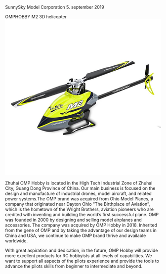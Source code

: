 SunnySky Model Corporation
5. september 2019

OMPHOBBY M2 3D helicopter
<img src="https://github.com/tbrautaset/OMPHobby/blob/SunnySky/M2%20V1/Images/racing%20yellow-800x800.jpg"/>

Zhuhai OMP Hobby is located in the High Tech Industrial Zone of Zhuhai City, Guang Dong Province of China. Our main business is focused on the design and manufacture of industrial drones, model aircraft, and related power systems.The OMP brand was acquired from Ohio Model Planes, a company that originated near Dayton Ohio “The Birthplace of Aviation”, which is the hometown of the Wright Brothers, aviation pioneers who are credited with inventing and building the world’s first successful plane. OMP was founded in 2000 by designing and selling model airplanes and accessories. The company was acquired by OMP Hobby in 2018. Inherited from the gene of OMP and by taking the advantage of our design teams in China and USA, we continue to make OMP brand thrive and available worldwide.

With great aspiration and dedication, in the future, OMP Hobby will provide more excellent products for RC hobbyists at all levels of capabilities. We want to support all aspects of the pilots experience and provide the tools to advance the pilots skills from beginner to intermediate and beyond.
